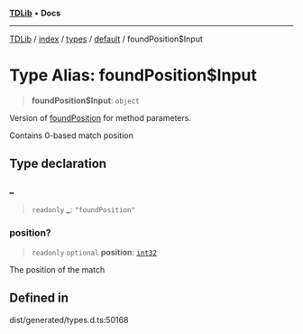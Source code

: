 [**TDLib**](../../../../../../README.md) • **Docs**

***

[TDLib](../../../../../../modules.md) / [index](../../../../../README.md) / [types](../../../README.md) / [default](../README.md) / foundPosition$Input

# Type Alias: foundPosition$Input

> **foundPosition$Input**: `object`

Version of [foundPosition](foundPosition-1.md) for method parameters.

Contains 0-based match position

## Type declaration

### \_

> `readonly` **\_**: `"foundPosition"`

### position?

> `readonly` `optional` **position**: [`int32`](int32-1.md)

The position of the match

## Defined in

dist/generated/types.d.ts:50168
